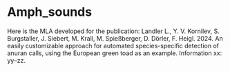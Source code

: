# Amph_sounds
Here is the MLA developed for the publication:
Landler L., Y. V. Kornilev, S. Burgstaller, J. Siebert, M. Krall, M. Spießberger, D. Dörler, F. Heigl. 2024. An easily customizable approach for automated species-specific detection of anuran calls, using the European green toad as an example. Information xx: yy­–zz.
